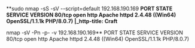 **sudo nmap \-sS \-sV \-\-script=default 192\.168\.190\.169
**PORT   STATE SERVICE VERSION
80/tcp open  http    Apache httpd 2\.4\.48 \(\(Win64\) OpenSSL/1\.1\.1k PHP/8\.0\.7\)
|\_http\-title: Craft**

nmap \-sV \-Pn \-p\- \-v 192\.168\.190\.169**
PORT   STATE SERVICE VERSION
80/tcp open  http    Apache httpd 2\.4\.48 \(\(Win64\) OpenSSL/1\.1\.1k PHP/8\.0\.7\)
